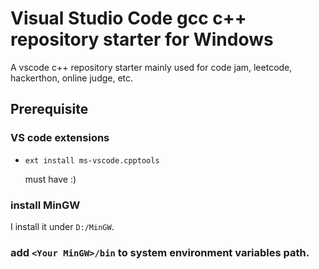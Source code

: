 # Visual Studio Code gcc c++ repository starter for Windows

A vscode c++ repository starter mainly used for code jam, leetcode, hackerthon, online judge, etc.

## Prerequisite

### VS code extensions

* `ext install ms-vscode.cpptools`

    must have :)

### install MinGW 

I install it under `D:/MinGW`.

### add `<Your MinGW>/bin` to system environment variables path.